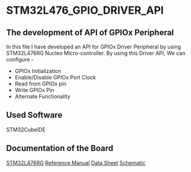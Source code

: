 # STM32L476_GPIO_DRIVER_API
## The development of API of GPIOx Peripheral
In this file I have developed an API for GPIOx Driver Peripheral by using STM32L476RG Nucleo Micro-controller.
By using this Driver API, We can configure -
* GPIOx Initialization
* Enable/Disable GPIOx Port Clock
* Read from GPIOx pin
* Write GPIOx Pin
* Alternate Functionality

## Used Software 
STM32CubeIDE

## Documentation of the Board
[STM32L476RG](https://www.st.com/en/microcontrollers-microprocessors/stm32l476rg.html)
[Reference Manual](https://www.st.com/en/microcontrollers-microprocessors/stm32l476rg.html#documentation)
[Data Sheet](https://www.st.com/en/microcontrollers-microprocessors/stm32l476rg.html#documentation)
[Schematic ](https://www.st.com/en/microcontrollers-microprocessors/stm32l476rg.html#cad-resources)
